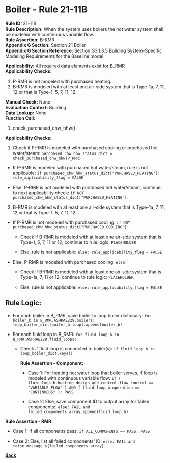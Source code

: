
# Boiler - Rule 21-11B  

**Rule ID:** 21-11B  
**Rule Description:** When the system uses boilers the hot water system shall be modeled with continuous variable flow.  
**Rule Assertion:** B-RMR  
**Appendix G Section:** Section 21 Boiler  
**Appendix G Section Reference:** Section G3.1.3.5 Building System-Specific Modeling Requirements for the Baseline model  

**Applicability:** All required data elements exist for B_RMR  
**Applicability Checks:**  

1. P-RMR is not modeled with purchased heating.
2. B-RMR is modeled with at least one air-side system that is Type-1a, 7, 11, 12 or that is Type-1, 5, 7, 11, 12.

**Manual Check:** None  
**Evaluation Context:** Building  
**Data Lookup:** None  
**Function Call:**  

1. check_purchased_chw_hhw()

**Applicability Checks:**  

1. Check if P-RMR is modeled with purchased cooling or purchased hot water/steam: `purchased_chw_hhw_status_dict = check_purchased_chw_hhw(P_RMR)`

  - If P-RMR is modeled with purchased hot water/steam, rule is not applicable: `if purchased_chw_hhw_status_dict["PURCHASED_HEATING"]: rule_applicability_flag = FALSE`

  - Else, P-RMR is not modeled with purchased hot water/steam, continue to next applicability check: `if NOT purchased_chw_hhw_status_dict["PURCHASED_HEATING"]:`

2. B-RMR is modeled with at least one air-side system that is Type-1a, 7, 11, 12 or that is Type-1, 5, 7, 11, 12:

  - If P-RMR is not modeled with purchased cooling: `if NOT purchased_chw_hhw_status_dict["PURCHASED_COOLING"]:`

    - Check if B-RMR is modeled with at least one air-side system that is Type-1, 5, 7, 11 or 12, continue to rule logic: `PLACEHOLDER`

    - Else, rule is not applicable: `else: rule_applicability_flag = FALSE`

  - Else, P-RMR is modeled with purchased cooling: `else:`

    - Check if B-RMR is modeled with at least one air-side system that is Type-1a, 7, 11 or 12, continue to rule logic: `PLACEHOLDER`

    - Else, rule is not applicable: `else: rule_applicability_flag = FALSE`

## Rule Logic:  

- For each boiler in B_RMR, save boiler to loop boiler dictionary: `for boiler_b in B_RMR.ASHRAE229.boilers: loop_boiler_dict[boiler_b.loop].append(boiler_b)`

- For each fluid loop in B_RMR: `for fluid_loop_b in B_RMR.ASHRAE229.fluid_loops:`

  - Check if fluid loop is connected to boiler(s): `if fluid_loop_b in loop_boiler_dict.keys()`

    **Rule Assertion - Component:**

    - Case 1: For heating hot water loop that boiler serves, if loop is modeled with continuous variable flow: `if ( fluid_loop_b.heating_design_and_control.flow_control == "VARIABLE_FLOW" ) AND ( fluid_loop_b.operation == "CONTINUOUS" ): PASS`

    - Case 2: Else, save component ID to output array for failed components:: `else: FAIL and failed_components_array.append(fluid_loop_b)`

**Rule Assertion - RMR:**

- Case 1: If all components pass: `if ALL_COMPONENTS == PASS: PASS`

- Case 2: Else, list all failed components' ID: `else: FAIL and raise_message ${failed_components_array}`

**[Back](../_toc.md)**
